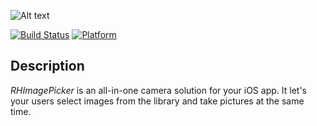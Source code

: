 
![Alt text](http://www.qt86.com/cache/1451358820_234462.png)

[![Build Status](https://travis-ci.org/meolu/walle-web.svg?branch=master)](https://travis-ci.org/meolu/walle-web)
[![Platform](https://img.shields.io/cocoapods/p/ImagePicker.svg?style=flat)](http://cocoadocs.org/docsets/ImagePicker)

## Description


*RHImagePicker* is an all-in-one camera solution for your iOS app. It let's your users select images from the library and take pictures at the same time.







